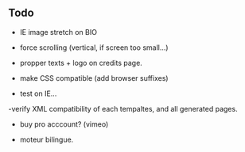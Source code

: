 


## Todo



 - IE image stretch on BIO
 
 - force scrolling (vertical, if screen too small...)
 
 - propper  texts + logo on credits page.
 
 - make CSS compatible (add browser suffixes)
 
 - test on IE...
 
 -verify XML compatibility of each tempaltes, and all generated pages.
 
 
 - buy pro acccount? (vimeo)
 


 - moteur bilingue.